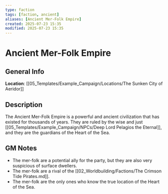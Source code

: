 ```yaml
---
type: faction
tags: [faction, ancient]
aliases: [Ancient Mer-Folk Empire]
created: 2025-07-23 15:35
modified: 2025-07-23 15:35
---
```

# Ancient Mer-Folk Empire

## General Info
**Location**: [[05_Templates/Example_Campaign/Locations/The Sunken City of Aeridor]]

## Description
The Ancient Mer-Folk Empire is a powerful and ancient civilization that has existed for thousands of years. They are ruled by the wise and just [[05_Templates/Example_Campaign/NPCs/Deep Lord Pelagios the Eternal]], and they are the guardians of the Heart of the Sea.

## GM Notes
- The mer-folk are a potential ally for the party, but they are also very suspicious of surface dwellers.
- The mer-folk are a rival of the [[02_Worldbuilding/Factions/The Crimson Tide Pirates.md]].
- The mer-folk are the only ones who know the true location of the Heart of the Sea.